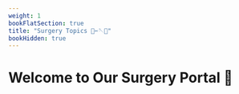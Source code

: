 ```yaml
---
weight: 1
bookFlatSection: true
title: "Surgery Topics 🔪✂🪡💉"
bookHidden: true
---
```


# Welcome to Our Surgery Portal 🏥
